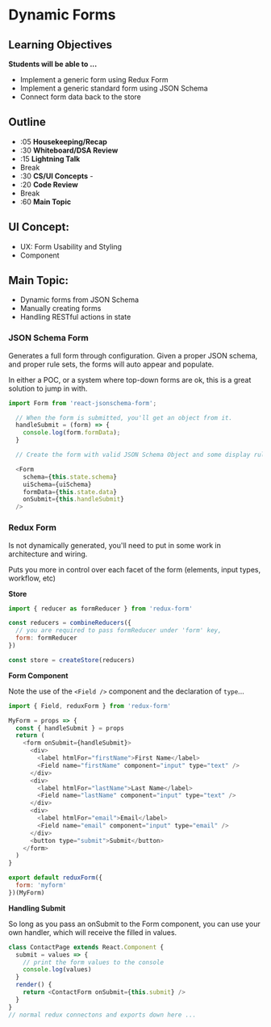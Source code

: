 # Dynamic Forms

## Learning Objectives

**Students will be able to ...**
* Implement a generic form using Redux Form
* Implement a generic standard form using JSON Schema
* Connect form data back to the store

## Outline
* :05 **Housekeeping/Recap**
* :30 **Whiteboard/DSA Review**
* :15 **Lightning Talk**
* Break
* :30 **CS/UI Concepts** -
* :20 **Code Review**
* Break
* :60 **Main Topic**

## UI Concept:
* UX: Form Usability and Styling
* <Record> Component

## Main Topic:
* Dynamic forms from JSON Schema
* Manually creating forms
* Handling RESTful actions in state

### JSON Schema Form
Generates a full form through configuration. Given a proper JSON schema, and proper rule sets, the forms will auto appear and populate.

In either a POC, or a system where top-down forms are ok, this is a great solution to jump in with.

```javascript
import Form from 'react-jsonschema-form';

  // When the form is submitted, you'll get an object from it.
  handleSubmit = (form) => {
    console.log(form.formData);
  }

  // Create the form with valid JSON Schema Object and some display rules (optional) in {uiSchema}

  <Form
    schema={this.state.schema}
    uiSchema={uiSchema}
    formData={this.state.data}
    onSubmit={this.handleSubmit}
  />

```

### Redux Form
Is not dynamically generated, you'll need to put in some work in architecture and wiring.

Puts you more in control over each facet of the form (elements, input types, workflow, etc)

**Store**
```javascript
import { reducer as formReducer } from 'redux-form'

const reducers = combineReducers({
  // you are required to pass formReducer under 'form' key,
  form: formReducer
})

const store = createStore(reducers)
```

**Form Component**

Note the use of the `<Field />` component and the declaration of `type`...

```javascript
import { Field, reduxForm } from 'redux-form'

MyForm = props => {
  const { handleSubmit } = props
  return (
    <form onSubmit={handleSubmit}>
      <div>
        <label htmlFor="firstName">First Name</label>
        <Field name="firstName" component="input" type="text" />
      </div>
      <div>
        <label htmlFor="lastName">Last Name</label>
        <Field name="lastName" component="input" type="text" />
      </div>
      <div>
        <label htmlFor="email">Email</label>
        <Field name="email" component="input" type="email" />
      </div>
      <button type="submit">Submit</button>
    </form>
  )
}

export default reduxForm({
  form: 'myform'
})(MyForm)

```

**Handling Submit**

So long as you pass an onSubmit to the Form component, you can use your own handler, which will receive the filled in values.

```javascript
class ContactPage extends React.Component {
  submit = values => {
    // print the form values to the console
    console.log(values)
  }
  render() {
    return <ContactForm onSubmit={this.submit} />
  }
}
// normal redux connectons and exports down here ...
```
